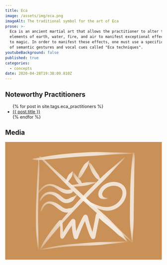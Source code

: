 ```yaml
---
title: Eca
image: /assets/img/eca.png
imageAlt: The traditional symbol for the art of Eca
prose: >-
  Eca is an ancient martial art that allows the practitioner to alter the
  elements of earth, water, fire, and air to manifest exceptional effects akin
  to magic. In order to manifest these effects, one must use a specific mixture
  of semantic gestures and vocal cues called "Eca techniques".
youtubeBackground: false
published: true
categories:
  - concepts
date: 2020-04-28T19:38:09.810Z
---
```


<h2>Noteworthy Practitioners</h2>
<ul>
{% for post in site.tags.eca_practitioners %}
  <li><a href="{{ post.url }}">{{ post.title }}</a></li>
{% endfor %}
</ul>

## Media

![](/assets/img/eca.png)

